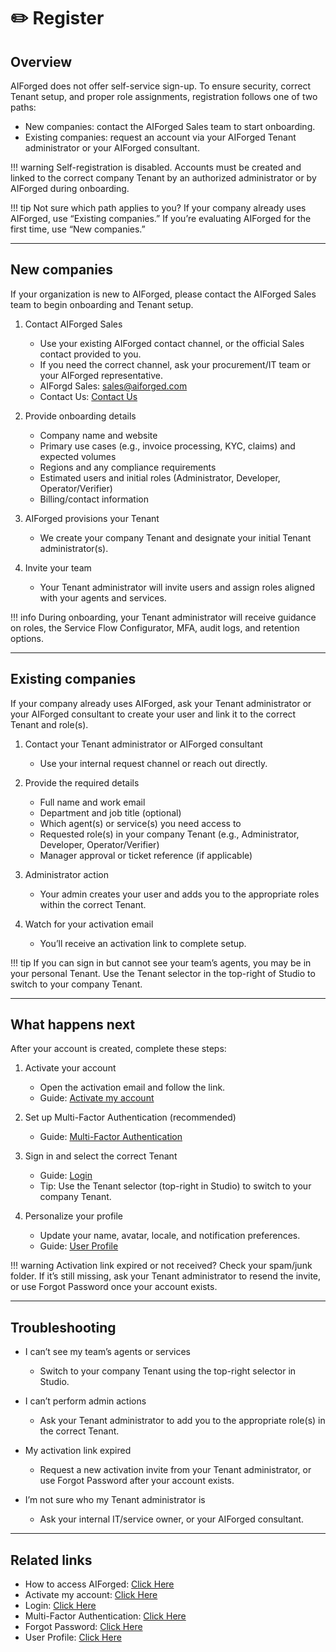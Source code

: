 # ✏️ Register

## Overview

AIForged does not offer self-service sign-up. To ensure security, correct Tenant setup, and proper role assignments, registration follows one of two paths:

- New companies: contact the AIForged Sales team to start onboarding.
- Existing companies: request an account via your AIForged Tenant administrator or your AIForged consultant.

!!! warning
    Self-registration is disabled. Accounts must be created and linked to the correct company Tenant by an authorized administrator or by AIForged during onboarding.

!!! tip
    Not sure which path applies to you? If your company already uses AIForged, use “Existing companies.” If you’re evaluating AIForged for the first time, use “New companies.”

---

## New companies

If your organization is new to AIForged, please contact the AIForged Sales team to begin onboarding and Tenant setup.

1. Contact AIForged Sales
    - Use your existing AIForged contact channel, or the official Sales contact provided to you.
    - If you need the correct channel, ask your procurement/IT team or your AIForged representative.
    - AIForgd Sales: [sales@aiforged.com](mailto:sales@aiforged.com)
    - Contact Us: [Contact Us](https://aiforged.com/contact/)

2. Provide onboarding details
    - Company name and website
    - Primary use cases (e.g., invoice processing, KYC, claims) and expected volumes
    - Regions and any compliance requirements
    - Estimated users and initial roles (Administrator, Developer, Operator/Verifier)
    - Billing/contact information

3. AIForged provisions your Tenant
    - We create your company Tenant and designate your initial Tenant administrator(s).

4. Invite your team
    - Your Tenant administrator will invite users and assign roles aligned with your agents and services.

!!! info
    During onboarding, your Tenant administrator will receive guidance on roles, the Service Flow Configurator, MFA, audit logs, and retention options.

---

## Existing companies

If your company already uses AIForged, ask your Tenant administrator or your AIForged consultant to create your user and link it to the correct Tenant and role(s).

1. Contact your Tenant administrator or AIForged consultant
    - Use your internal request channel or reach out directly.

2. Provide the required details
    - Full name and work email
    - Department and job title (optional)
    - Which agent(s) or service(s) you need access to
    - Requested role(s) in your company Tenant (e.g., Administrator, Developer, Operator/Verifier)
    - Manager approval or ticket reference (if applicable)

3. Administrator action
    - Your admin creates your user and adds you to the appropriate roles within the correct Tenant.

4. Watch for your activation email
    - You’ll receive an activation link to complete setup.

!!! tip
    If you can sign in but cannot see your team’s agents, you may be in your personal Tenant. Use the Tenant selector in the top-right of Studio to switch to your company Tenant.

---

## What happens next

After your account is created, complete these steps:

1. Activate your account
    - Open the activation email and follow the link.
    - Guide: [Activate my account](activate-my-account.md)

2. Set up Multi-Factor Authentication (recommended)
    - Guide: [Multi-Factor Authentication](multi-factor-authentication.md)

3. Sign in and select the correct Tenant
    - Guide: [Login](login.md)
    - Tip: Use the Tenant selector (top-right in Studio) to switch to your company Tenant.

4. Personalize your profile
    - Update your name, avatar, locale, and notification preferences.
    - Guide: [User Profile](user-profile.md)

!!! warning
    Activation link expired or not received? Check your spam/junk folder. If it’s still missing, ask your Tenant administrator to resend the invite, or use Forgot Password once your account exists.

---

## Troubleshooting

- I can’t see my team’s agents or services
    - Switch to your company Tenant using the top-right selector in Studio.

- I can’t perform admin actions
    - Ask your Tenant administrator to add you to the appropriate role(s) in the correct Tenant.

- My activation link expired
    - Request a new activation invite from your Tenant administrator, or use Forgot Password after your account exists.

- I’m not sure who my Tenant administrator is
    - Ask your internal IT/service owner, or your AIForged consultant.

---

## Related links

- How to access AIForged: [Click Here](how-to-access-aiforged.md)
- Activate my account: [Click Here](activate-my-account.md)
- Login: [Click Here](login.md)
- Multi-Factor Authentication: [Click Here](multi-factor-authentication.md)
- Forgot Password: [Click Here](forgot-password.md)
- User Profile: [Click Here](user-profile.md)